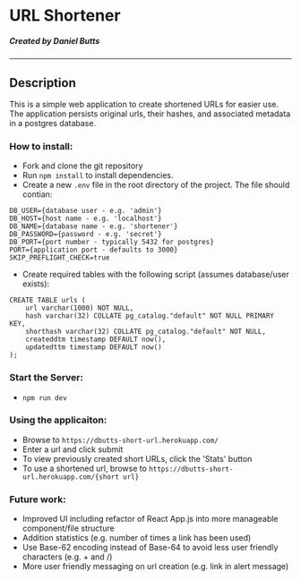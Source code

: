 # URL Shortener
##### Created by Daniel Butts
* * *

## Description
This is a simple web application to create shortened URLs for easier use. The application persists original urls, their hashes, and associated metadata in a postgres database.

### How to install:

* Fork and clone the git repository
* Run `npm install` to install dependencies.
* Create a new `.env` file in the root directory of the project. The file should contian:

```
DB_USER={database user - e.g. 'admin'}
DB_HOST={host name - e.g. 'localhost'}
DB_NAME={database name - e.g. 'shortener'}
DB_PASSWORD={password - e.g. 'secret'}
DB_PORT={port number - typically 5432 for postgres}
PORT={application port - defaults to 3000}
SKIP_PREFLIGHT_CHECK=true
```
* Create required tables with the following script (assumes database/user exists):
```
CREATE TABLE urls (
    url varchar(1000) NOT NULL,
    hash varchar(32) COLLATE pg_catalog."default" NOT NULL PRIMARY KEY,
    shorthash varchar(32) COLLATE pg_catalog."default" NOT NULL,
    createddtm timestamp DEFAULT now(),
    updatedttm timestamp DEFAULT now()
);
```

### Start the Server:
* ```npm run dev```

### Using the applicaiton:
* Browse to ```https://dbutts-short-url.herokuapp.com/```
* Enter a url and click submit
* To view previously created short URLs, click the 'Stats' button
* To use a shortened url, browse to ```https://dbutts-short-url.herokuapp.com/{short url}```

### Future work:
* Improved UI including refactor of React App.js into more manageable component/file structure
* Addition statistics (e.g. number of times a link has been used)
* Use Base-62 encoding instead of Base-64 to avoid less user friendly characters (e.g. + and /)
* More user friendly messaging on url creation (e.g. link in alert message)

